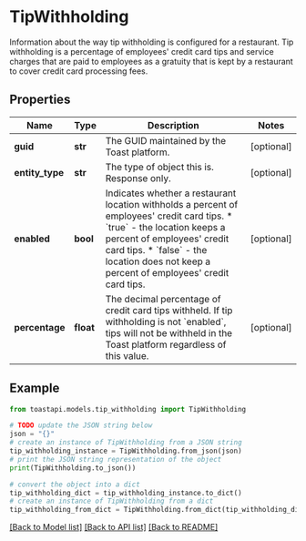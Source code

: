 # TipWithholding

Information about the way tip withholding is configured for a restaurant. Tip withholding is a percentage of employees' credit card tips and service charges that are paid to employees as a gratuity that is kept by a restaurant to cover credit card processing fees. 

## Properties

Name | Type | Description | Notes
------------ | ------------- | ------------- | -------------
**guid** | **str** | The GUID maintained by the Toast platform. | [optional] 
**entity_type** | **str** | The type of object this is. Response only. | [optional] 
**enabled** | **bool** | Indicates whether a restaurant location withholds a percent of employees&#39; credit card tips.  * &#x60;true&#x60; - the location keeps a percent of employees&#39; credit card tips.  * &#x60;false&#x60; - the location does not keep a percent of employees&#39; credit card tips.  | [optional] 
**percentage** | **float** | The decimal percentage of credit card tips withheld. If tip withholding is not &#x60;enabled&#x60;, tips will not be withheld in the Toast platform regardless of this value.  | [optional] 

## Example

```python
from toastapi.models.tip_withholding import TipWithholding

# TODO update the JSON string below
json = "{}"
# create an instance of TipWithholding from a JSON string
tip_withholding_instance = TipWithholding.from_json(json)
# print the JSON string representation of the object
print(TipWithholding.to_json())

# convert the object into a dict
tip_withholding_dict = tip_withholding_instance.to_dict()
# create an instance of TipWithholding from a dict
tip_withholding_from_dict = TipWithholding.from_dict(tip_withholding_dict)
```
[[Back to Model list]](../README.md#documentation-for-models) [[Back to API list]](../README.md#documentation-for-api-endpoints) [[Back to README]](../README.md)


